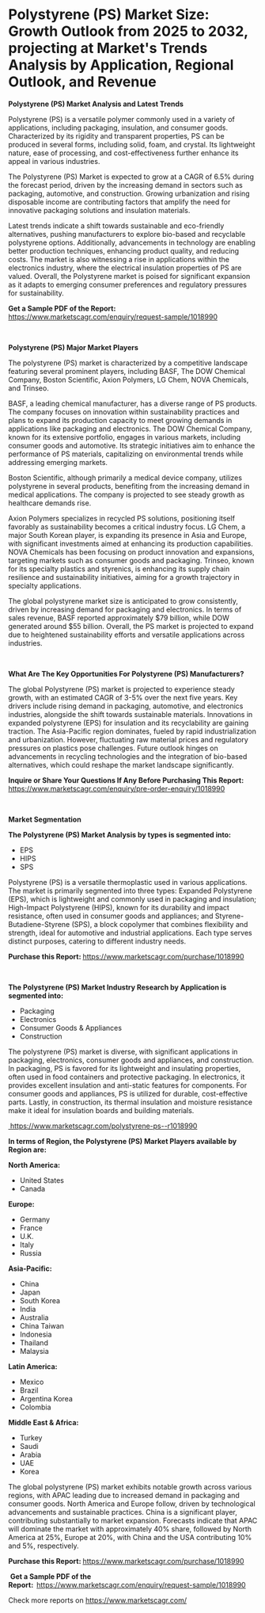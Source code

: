 <p><h1>Polystyrene (PS) Market Size: Growth Outlook from 2025 to 2032, projecting at Market's Trends Analysis by Application, Regional Outlook, and Revenue</h1></p><p><strong>Polystyrene (PS) Market Analysis and Latest Trends</strong></p>
<p><p>Polystyrene (PS) is a versatile polymer commonly used in a variety of applications, including packaging, insulation, and consumer goods. Characterized by its rigidity and transparent properties, PS can be produced in several forms, including solid, foam, and crystal. Its lightweight nature, ease of processing, and cost-effectiveness further enhance its appeal in various industries.</p><p>The Polystyrene (PS) Market is expected to grow at a CAGR of 6.5% during the forecast period, driven by the increasing demand in sectors such as packaging, automotive, and construction. Growing urbanization and rising disposable income are contributing factors that amplify the need for innovative packaging solutions and insulation materials. </p><p>Latest trends indicate a shift towards sustainable and eco-friendly alternatives, pushing manufacturers to explore bio-based and recyclable polystyrene options. Additionally, advancements in technology are enabling better production techniques, enhancing product quality, and reducing costs. The market is also witnessing a rise in applications within the electronics industry, where the electrical insulation properties of PS are valued. Overall, the Polystyrene market is poised for significant expansion as it adapts to emerging consumer preferences and regulatory pressures for sustainability.</p></p>
<p><strong>Get a Sample PDF of the Report:&nbsp;</strong> <a href="https://www.marketscagr.com/enquiry/request-sample/1018990?utm_campaign=3263&utm_medium=2&utm_source=Github&utm_content=ia&utm_term=21032025&utm_id=polystyrene-ps">https://www.marketscagr.com/enquiry/request-sample/1018990</a></p>
<p>&nbsp;</p>
<p><strong>Polystyrene (PS) Major Market Players</strong></p>
<p><p>The polystyrene (PS) market is characterized by a competitive landscape featuring several prominent players, including BASF, The DOW Chemical Company, Boston Scientific, Axion Polymers, LG Chem, NOVA Chemicals, and Trinseo.</p><p>BASF, a leading chemical manufacturer, has a diverse range of PS products. The company focuses on innovation within sustainability practices and plans to expand its production capacity to meet growing demands in applications like packaging and electronics. The DOW Chemical Company, known for its extensive portfolio, engages in various markets, including consumer goods and automotive. Its strategic initiatives aim to enhance the performance of PS materials, capitalizing on environmental trends while addressing emerging markets.</p><p>Boston Scientific, although primarily a medical device company, utilizes polystyrene in several products, benefiting from the increasing demand in medical applications. The company is projected to see steady growth as healthcare demands rise.</p><p>Axion Polymers specializes in recycled PS solutions, positioning itself favorably as sustainability becomes a critical industry focus. LG Chem, a major South Korean player, is expanding its presence in Asia and Europe, with significant investments aimed at enhancing its production capabilities. NOVA Chemicals has been focusing on product innovation and expansions, targeting markets such as consumer goods and packaging. Trinseo, known for its specialty plastics and styrenics, is enhancing its supply chain resilience and sustainability initiatives, aiming for a growth trajectory in specialty applications.</p><p>The global polystyrene market size is anticipated to grow consistently, driven by increasing demand for packaging and electronics. In terms of sales revenue, BASF reported approximately $79 billion, while DOW generated around $55 billion. Overall, the PS market is projected to expand due to heightened sustainability efforts and versatile applications across industries.</p></p>
<p>&nbsp;</p>
<p><strong>What Are The Key Opportunities For Polystyrene (PS) Manufacturers?</strong></p>
<p><p>The global Polystyrene (PS) market is projected to experience steady growth, with an estimated CAGR of 3-5% over the next five years. Key drivers include rising demand in packaging, automotive, and electronics industries, alongside the shift towards sustainable materials. Innovations in expanded polystyrene (EPS) for insulation and its recyclability are gaining traction. The Asia-Pacific region dominates, fueled by rapid industrialization and urbanization. However, fluctuating raw material prices and regulatory pressures on plastics pose challenges. Future outlook hinges on advancements in recycling technologies and the integration of bio-based alternatives, which could reshape the market landscape significantly.</p></p>
<p><strong>Inquire or Share Your Questions If Any Before Purchasing This Report:</strong> <a href="https://www.marketscagr.com/enquiry/pre-order-enquiry/1018990?utm_campaign=3263&utm_medium=2&utm_source=Github&utm_content=ia&utm_term=21032025&utm_id=polystyrene-ps">https://www.marketscagr.com/enquiry/pre-order-enquiry/1018990</a></p>
<p>&nbsp;</p>
<p><strong>Market Segmentation</strong></p>
<p><strong>The Polystyrene (PS) Market Analysis by types is segmented into:</strong></p>
<p><ul><li>EPS</li><li>HIPS</li><li>SPS</li></ul></p>
<p><p>Polystyrene (PS) is a versatile thermoplastic used in various applications. The market is primarily segmented into three types: Expanded Polystyrene (EPS), which is lightweight and commonly used in packaging and insulation; High-Impact Polystyrene (HIPS), known for its durability and impact resistance, often used in consumer goods and appliances; and Styrene-Butadiene-Styrene (SPS), a block copolymer that combines flexibility and strength, ideal for automotive and industrial applications. Each type serves distinct purposes, catering to different industry needs.</p></p>
<p><strong>Purchase this Report:&nbsp;</strong><a href="https://www.marketscagr.com/purchase/1018990?utm_campaign=3263&utm_medium=2&utm_source=Github&utm_content=ia&utm_term=21032025&utm_id=polystyrene-ps">https://www.marketscagr.com/purchase/1018990</a></p>
<p>&nbsp;</p>
<p><strong>The Polystyrene (PS) Market Industry Research by Application is segmented into:</strong></p>
<p><ul><li>Packaging</li><li>Electronics</li><li>Consumer Goods & Appliances</li><li>Construction</li></ul></p>
<p><p>The polystyrene (PS) market is diverse, with significant applications in packaging, electronics, consumer goods and appliances, and construction. In packaging, PS is favored for its lightweight and insulating properties, often used in food containers and protective packaging. In electronics, it provides excellent insulation and anti-static features for components. For consumer goods and appliances, PS is utilized for durable, cost-effective parts. Lastly, in construction, its thermal insulation and moisture resistance make it ideal for insulation boards and building materials.</p></p>
<p><a href="https://www.marketscagr.com/polystyrene-ps--r1018990?utm_campaign=3263&utm_medium=2&utm_source=Github&utm_content=ia&utm_term=21032025&utm_id=polystyrene-ps">&nbsp;https://www.marketscagr.com/polystyrene-ps--r1018990</a></p>
<p><strong>In terms of Region, the Polystyrene (PS) Market Players available by Region are:</strong></p>
<p>
    <p> <strong> North America: </strong>
        <ul>
            <li>United States</li>
            <li>Canada</li>
        </ul>
        </p> 
    <p> <strong> Europe: </strong>
        <ul>
            <li>Germany</li>
            <li>France</li>
            <li>U.K.</li>
            <li>Italy</li>
            <li>Russia</li>
        </ul>
        </p> 
    <p> <strong> Asia-Pacific: </strong>
        <ul>
            <li>China</li>
            <li>Japan</li>
            <li>South Korea</li>
            <li>India</li>
            <li>Australia</li>
            <li>China Taiwan</li>
            <li>Indonesia</li>
            <li>Thailand</li>
            <li>Malaysia</li>
        </ul>
        </p> 
    <p> <strong> Latin America: </strong>
        <ul>
            <li>Mexico</li>
            <li>Brazil</li>
            <li>Argentina Korea</li>
            <li>Colombia</li>
        </ul>
        </p> 
    <p> <strong> Middle East & Africa: </strong>
        <ul>
            <li>Turkey</li>
            <li>Saudi</li>
            <li>Arabia</li>
            <li>UAE</li>
            <li>Korea</li>
        </ul>
    </p>
    </p>
<p><p>The global polystyrene (PS) market exhibits notable growth across various regions, with APAC leading due to increased demand in packaging and consumer goods. North America and Europe follow, driven by technological advancements and sustainable practices. China is a significant player, contributing substantially to market expansion. Forecasts indicate that APAC will dominate the market with approximately 40% share, followed by North America at 25%, Europe at 20%, with China and the USA contributing 10% and 5%, respectively.</p></p>
<p><strong>Purchase this Report: </strong><a href="https://www.marketscagr.com/purchase/1018990?utm_campaign=3263&utm_medium=2&utm_source=Github&utm_content=ia&utm_term=21032025&utm_id=polystyrene-ps">https://www.marketscagr.com/purchase/1018990</a></p>
<p>&nbsp;<strong>Get a Sample PDF of the Report:&nbsp;&nbsp;</strong><a href="https://www.marketscagr.com/enquiry/request-sample/1018990?utm_campaign=3263&utm_medium=2&utm_source=Github&utm_content=ia&utm_term=21032025&utm_id=polystyrene-ps">https://www.marketscagr.com/enquiry/request-sample/1018990</a></p>
<p><strong></strong></p>
<p>Check more reports on <a href="https://www.marketscagr.com/?utm_campaign=3263&utm_medium=2&utm_source=Github&utm_content=ia&utm_term=21032025&utm_id=polystyrene-ps">https://www.marketscagr.com/</a></p>